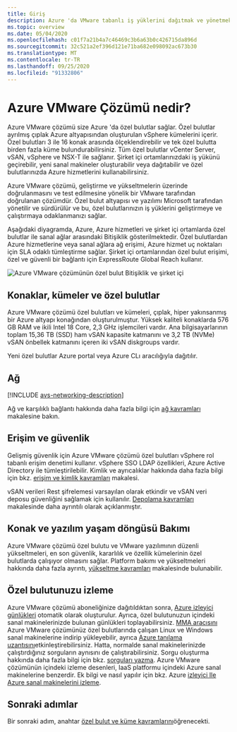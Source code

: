 ```yaml
---
title: Giriş
description: Azure 'da VMware tabanlı iş yüklerini dağıtmak ve yönetmek için Azure VMware çözümünün özelliklerini ve avantajlarını öğrenin.
ms.topic: overview
ms.date: 05/04/2020
ms.openlocfilehash: c01f7a21b4a7c46469c3b6a63b0c426715da896d
ms.sourcegitcommit: 32c521a2ef396d121e71ba682e098092ac673b30
ms.translationtype: MT
ms.contentlocale: tr-TR
ms.lasthandoff: 09/25/2020
ms.locfileid: "91332806"
---
```

# <a name="what-is-azure-vmware-solution"></a>Azure VMware Çözümü nedir?

Azure VMware çözümü size Azure 'da özel bulutlar sağlar. Özel bulutlar ayrılmış çıplak Azure altyapısından oluşturulan vSphere kümelerini içerir. Özel bulutları 3 ile 16 konak arasında ölçeklendirebilir ve tek özel bulutta birden fazla küme bulundurabilirsiniz. Tüm özel bulutlar vCenter Server, vSAN, vSphere ve NSX-T ile sağlanır. Şirket içi ortamlarınızdaki iş yükünü geçirebilir, yeni sanal makineler oluşturabilir veya dağıtabilir ve özel bulutlarınızda Azure hizmetlerini kullanabilirsiniz.

Azure VMware çözümü, geliştirme ve yükseltmelerin üzerinde doğrulanmasını ve test edilmesine yönelik bir VMware tarafından doğrulanan çözümdür. Özel bulut altyapısı ve yazılımı Microsoft tarafından yönetilir ve sürdürülür ve bu, özel bulutlarınızın iş yüklerini geliştirmeye ve çalıştırmaya odaklanmanızı sağlar.

Aşağıdaki diyagramda, Azure, Azure hizmetleri ve şirket içi ortamlarda özel bulutlar ile sanal ağlar arasındaki Bitişiklik gösterilmektedir. Özel bulutlardan Azure hizmetlerine veya sanal ağlara ağ erişimi, Azure hizmet uç noktaları için SLA odaklı tümleştirme sağlar. Şirket içi ortamlarından özel bulut erişimi, özel ve güvenli bir bağlantı için ExpressRoute Global Reach kullanır.

![Azure VMware çözümünün özel bulut Bitişiklik ve şirket içi](./media/adjacency-overview-drawing-final.png)

## <a name="hosts-clusters-and-private-clouds"></a>Konaklar, kümeler ve özel bulutlar

Azure VMware çözümü özel bulutları ve kümeleri, çıplak, hiper yakınsanmış bir Azure altyapı konağından oluşturulmuştur. Yüksek kaliteli konaklarda 576 GB RAM ve ikili Intel 18 Core, 2,3 GHz işlemcileri vardır. Ana bilgisayarlarının toplam 15,36 TB (SSD) ham vSAN kapasite katmanını ve 3,2 TB (NVMe) vSAN önbellek katmanını içeren iki vSAN diskgroups vardır.

Yeni özel bulutlar Azure portal veya Azure CLı aracılığıyla dağıtılır.

## <a name="networking"></a>Ağ

[!INCLUDE [avs-networking-description](includes/avs-networking-description.md)]

Ağ ve karşılıklı bağlantı hakkında daha fazla bilgi için [ağ kavramları](concepts-networking.md) makalesine bakın.

## <a name="access-and-security"></a>Erişim ve güvenlik

Gelişmiş güvenlik için Azure VMware çözümü özel bulutları vSphere rol tabanlı erişim denetimi kullanır. vSphere SSO LDAP özellikleri, Azure Active Directory ile tümleştirilebilir. Kimlik ve ayrıcalıklar hakkında daha fazla bilgi için bkz. [erişim ve kimlik kavramları](concepts-identity.md) makalesi.

vSAN verileri Rest şifrelemesi varsayılan olarak etkindir ve vSAN veri deposu güvenliğini sağlamak için kullanılır. [Depolama kavramları](concepts-storage.md) makalesinde daha ayrıntılı olarak açıklanmıştır.

## <a name="host-and-software-lifecycle-maintenance"></a>Konak ve yazılım yaşam döngüsü Bakımı

Azure VMware çözümü özel bulutu ve VMware yazılımının düzenli yükseltmeleri, en son güvenlik, kararlılık ve özellik kümelerinin özel bulutlarda çalışıyor olmasını sağlar. Platform bakımı ve yükseltmeleri hakkında daha fazla ayrıntı, [yükseltme kavramları](concepts-upgrades.md) makalesinde bulunabilir.

## <a name="monitoring-your-private-cloud"></a>Özel bulutunuzu izleme

Azure VMware çözümü aboneliğinize dağıtıldıktan sonra, [Azure izleyici günlükleri](../azure-monitor/overview.md) otomatik olarak oluşturulur. Ayrıca, özel bulutunuzun içindeki sanal makinelerinizde bulunan günlükleri toplayabilirsiniz. [MMA aracısını](../azure-monitor/platform/log-analytics-agent.md#installation-options) Azure VMware çözümünüz özel bulutlarında çalışan Linux ve Windows sanal makinelerine indirip yükleyebilir, ayrıca [Azure tanılama uzantısını](../azure-monitor/platform/diagnostics-extension-overview.md)etkinleştirebilirsiniz. Hatta, normalde sanal makinelerinizde çalıştırdığınız sorguların aynısını de çalıştırabilirsiniz. Sorgu oluşturma hakkında daha fazla bilgi için bkz. [sorguları yazma](../azure-monitor/log-query/log-query-overview.md#how-can-i-learn-how-to-write-queries). Azure VMware çözümünün içindeki izleme desenleri, IaaS platformu içindeki Azure sanal makinelerine benzerdir. Ek bilgi ve nasıl yapılır için bkz. Azure [izleyici Ile Azure sanal makinelerini izleme](../azure-monitor/insights/monitor-vm-azure.md).

## <a name="next-steps"></a>Sonraki adımlar

Bir sonraki adım, anahtar [özel bulut ve küme kavramlarını](concepts-private-clouds-clusters.md)öğrenecekti.

<!-- LINKS - external -->

<!-- LINKS - internal -->
[concepts-private-clouds-clusters]: ./concepts-private-clouds-clusters.md
